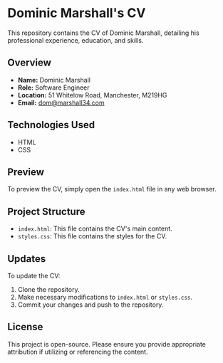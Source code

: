 # Dominic Marshall's CV

This repository contains the CV of Dominic Marshall, detailing his professional experience, education, and skills.

## Overview

- **Name:** Dominic Marshall
- **Role:** Software Engineer
- **Location:** 51 Whitelow Road, Manchester, M219HG
- **Email:** [dom@marshall34.com](mailto:dom@marshall34.com)

## Technologies Used

- HTML
- CSS

## Preview

To preview the CV, simply open the `index.html` file in any web browser.

## Project Structure

- `index.html`: This file contains the CV's main content.
- `styles.css`: This file contains the styles for the CV.

## Updates

To update the CV:
1. Clone the repository.
2. Make necessary modifications to `index.html` or `styles.css`.
3. Commit your changes and push to the repository.

## License

This project is open-source. Please ensure you provide appropriate attribution if utilizing or referencing the content.